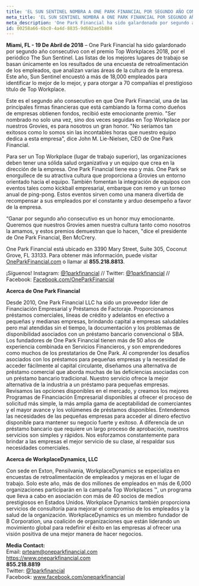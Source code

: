 ```yaml
---
title: 'EL SUN SENTINEL NOMBRA A ONE PARK FINANCIAL POR SEGUNDO AÑO CONSECUTIVO,  GANADOR DEL PREMIO TOP WORK PLACES  DEL SUR DE FLORIDA 2018'
meta_title: 'EL SUN SENTINEL NOMBRA A ONE PARK FINANCIAL POR SEGUNDO AÑO CONSECUTIVO,  GANADOR DEL PREMIO TOP WORK PLACES  DEL SUR DE FLORIDA 2018'
meta_description: 'One Park Financial ha sido galardonado por segundo año consecutivo con el premio Top Workplaces 2018, por el periódico The Sun Sentinel.'
id: 00258a66-6bc0-4a4d-8835-9d602ae5b884
---
```

<article class="content">
    <p><strong>Miami, FL - 19 De Abril de 2018</strong> – One Park Financial ha sido galardonado por segundo año consecutivo con el premio Top Workplaces 2018, por el periódico The Sun Sentinel. Las listas de los mejores lugares de trabajo se basan únicamente en los resultados de una encuesta de retroalimentación de los empleados, que analizan varias áreas de la cultura de la empresa. Este año, Sun Sentinel encuestó a más de 18,000 empleados para identificar lo mejor de lo mejor, y para otorgar a 70 compañías el prestigioso título de Top Workplace.</p>

<p>Este es el segundo año consecutivo en que One Park Financial, una de las principales firmas financieras que está cambiando la forma como dueños de empresas obtienen fondos, recibió este emocionante premio. "Ser nombrado no solo una vez, sino dos veces seguidas en Top Workplace por nuestros Grovies, es para nosotros un gran honor. "No seríamos tan exitosos como lo somos sin las incontables horas que nuestro equipo dedica a esta empresa", dice John M. Lie-Nielsen, CEO de One Park Financial. </p>

<p>Para ser un Top Workplace (lugar de trabajo superior), las organizaciones deben tener una sólida salud organizativa y un equipo que crea en la dirección de la empresa. One Park Financial tiene eso y más. One Park se enorgullece de su atractiva cultura que proporciona a Grovies un entorno orientado hacia el equipo. También fomentan la integración de equipos con eventos tales como kickball empresarial, embarque con remo y un torneo anual de ping-pong. Estos eventos sirven como una manera divertida de recompensar a sus empleados por el constante y arduo desempeño a favor de la empresa. </p>

<p>“Ganar por segundo año consecutivo es un honor muy emocionante. Queremos que nuestros Grovies amen nuestra cultura tanto como nosotros la amamos, y estos premios demuestran que lo hacen, "dice el presidente de One Park Financial, Ben McCrery.</p>

<p>One Park Financial está ubicado en 3390 Mary Street, Suite 305, Coconut Grove, FL 33133. Para obtener más información, puede visitar <a href="https://www.oneparkfinancial.com/">OneParkFinancial.com</a> o llamar al <strong>855.218.8813</strong>.</p>

<p>¡Síguenos! Instagram: <a href="https://www.instagram.com/1parkfinancial/">@1parkfinancial</a> // Twitter: <a href="https://twitter.com/1parkfinancial">@1parkfinancial</a> // Facebook: <a href="https://www.facebook.com/oneparkfinancial">Facebook.com/OneParkFinancial</a></p>

<strong>Acerca de One Park Financial</strong>
<br>
<p>Desde 2010, One Park Financial LLC ha sido un proveedor líder de Financiación Empresarial y Préstamos de Factoraje. Proporcionamos préstamos comerciales, líneas de crédito y adelantos en efectivo a pequeñas y medianas empresas, brindando capital a empresas saludables pero mal atendidas sin el tiempo, la documentación y los problemas de disponibilidad asociados con un préstamo bancario convencional o SBA. Los fundadores de One Park Financial tienen más de 50 años de experiencia combinada en Servicios Financieros, y son emprendedores como muchos de los prestatarios de One Park. Al comprender los desafíos asociados con los préstamos para pequeñas empresas y la necesidad de acceder fácilmente al capital circulante, diseñamos una alternativa de préstamo comercial que aborda muchas de las deficiencias asociadas con un préstamo bancario tradicional. Nuestro servicio ofrece la mejor alternativa de la industria a un préstamo para pequeñas empresas. Revisamos las opciones disponibles en el mercado, y creamos los mejores Programas de Financiación Empresarial disponibles al ofrecer el proceso de solicitud más simple, la más amplia gama de aceptabilidad de comerciantes y el mayor avance y los volúmenes de préstamos disponibles. Entendemos las necesidades de las pequeñas empresas para acceder al dinero efectivo disponible para mantener su negocio fuerte y exitoso. A diferencia de un préstamo bancario que requiere un largo proceso de aprobación, nuestros servicios son simples y rápidos. Nos esforzamos constantemente para brindar a las empresas el mejor servicio de su clase, al respaldar sus necesidades comerciales. </p>

<strong>Acerca de WorkplaceDynamics, LLC</strong>
<br>
<p>Con sede en Exton, Pensilvania, WorkplaceDynamics se especializa en encuestas de retroalimentación de empleados y mejoras en el lugar de trabajo. Solo este año, más de dos millones de empleados en más de 6,000 organizaciones participarán en la campaña Top Workplaces ™, un programa que lleva a cabo en asociación con más de 40 socios de medios prestigiosos en Estados Unidos. Workplace Dynamics también proporciona servicios de consultoría para mejorar el compromiso de los empleados y la salud de la organización. WorkplaceDynamics es un miembro fundador de B Corporation, una coalición de organizaciones que están liderando un movimiento global para redefinir el éxito en las empresas al ofrecer una visión positiva de una mejor manera de hacer negocios.</p>
</article>

**Media Contact:** 
<br/>
Email: prteam@oneparkfinancial.com 
<br/>
<a href="https://www.oneparkfinancial.com/">https://www.oneparkfinancial.com</a>
<br/>
**855.218.8819**
<br/>
Twitter: <a href="https://twitter.com/1parkfinancial">@1parkfinancial</a> 
<br/>
Facebook: <a href="https://www.facebook.com/oneparkfinancial">www.facebook.com/oneparkfinancial</a>